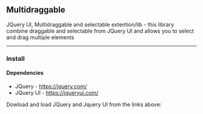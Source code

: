 ## Multidraggable
JQuery UI, Multidraggable and selectable extention/lib - this library combine draggable and selectable from JQuery UI and allows you to select and drag multiple elements
___
### Install

#### Dependencies
* JQuery - https://jquery.com/
* JQuery UI - https://jqueryui.com/

Dowload and load JQuery and Jquery UI from the links above:
> <link rel="stylesheet" href="dependencies/jquery-ui.css" media="screen" title="no title" charset="utf-8">
> <script src="dependencies/jquery-3.1.0.js" charset="utf-8"></script>
> <script src="dependencies/jquery-ui.js" charset="utf-8"></script>


